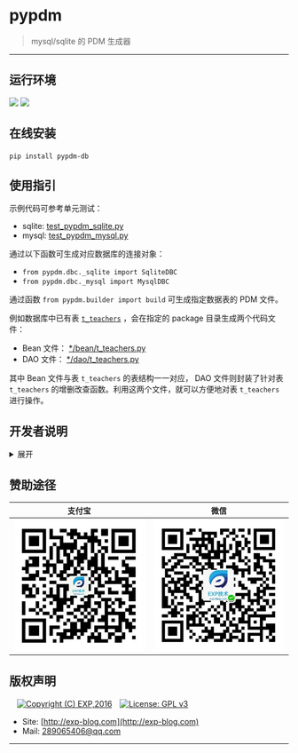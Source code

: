 # pypdm

> mysql/sqlite 的 PDM 生成器

------

## 运行环境

![](https://img.shields.io/badge/Python-3.8%2B-brightgreen.svg) ![](https://img.shields.io/badge/PyCharm-4.0.4%2B-brightgreen.svg)


## 在线安装

`pip install pypdm-db`

## 使用指引

示例代码可参考单元测试：

- sqlite: [test_pypdm_sqlite.py](tests/test_pypdm_sqlite.py)
- mysql: [test_pypdm_mysql.py](tests/test_pypdm_mysql.py)

通过以下函数可生成对应数据库的连接对象：

- `from pypdm.dbc._sqlite import SqliteDBC`
- `from pypdm.dbc._mysql import MysqlDBC`

通过函数 `from pypdm.builder import build` 可生成指定数据表的 PDM 文件。

例如数据库中已有表 [`t_teachers`](tests/db/sqlite/init_db.sql) ，会在指定的 package 目录生成两个代码文件：

- Bean 文件： [*/bean/t_teachers.py](tests/tmp/pdm/sqlite/bean/t_teachers.py)
- DAO 文件：  [*/dao/t_teachers.py](tests/tmp/pdm/sqlite/dao/t_teachers.py)


其中 Bean 文件与表 `t_teachers` 的表结构一一对应， DAO 文件则封装了针对表 `t_teachers` 的增删改查函数。利用这两个文件，就可以方便地对表 `t_teachers` 进行操作。


## 开发者说明

<details>
<summary>展开</summary>
<br/>

### 项目打包

每次修改代码后，记得同步修改 [`setup.py`](setup.py) 下的版本号 `version='x.y.z'`。

```
# 构建用于发布到 PyPI 的压缩包
python setup.py sdist

# 本地安装（测试用）
pip install .\dist\pypdm-db-?.?.?.tar.gz

# 本地卸载
pip uninstall pypdm-db
```

### 项目发布

首先需要在 [PyPI](https://pypi.org/) 上注册一个帐号，并在本地用户根目录下创建文件 `~/.pypirc`（用于发布时验证用户身份），其内容如下：

```
[distutils]
index-servers=pypi

[pypi]
repository = https://upload.pypi.org/legacy/
username = <username>
password = <password>
```

其次安装 twine 并上传项目： 

```
# 首次发布需安装
pip install twine

# 发布项目， 若发布成功可在此查看 https://pypi.org/manage/projects/
twine upload dist/*
```

> 发布到 [PyPI](https://pypi.org/) 的项目名称必须是全局唯一的，即若其他用户已使用该项目名称，则无法发布（报错：`The user 'xxx' isn't allowed to upload to project 'yyy'.`）。此时只能修改 [`setup.py`](setup.py) 下的项目名称 `name`。


### 关于测试

详见 [单元测试说明](tests)


### 参考资料

- [python package 开发指引](https://packaging.python.org/#python-packaging-user-guide)
- [python package 示例代码](https://github.com/pypa/sampleproject)

</details>


## 赞助途径

| 支付宝 | 微信 |
|:---:|:---:|
| ![](imgs/donate-alipay.png) | ![](imgs/donate-wechat.png) |


## 版权声明

　[![Copyright (C) EXP,2016](https://img.shields.io/badge/Copyright%20(C)-EXP%202016-blue.svg)](http://exp-blog.com)　[![License: GPL v3](https://img.shields.io/badge/License-GPL%20v3-blue.svg)](https://www.gnu.org/licenses/gpl-3.0)

- Site: [http://exp-blog.com](http://exp-blog.com) 
- Mail: <a href="mailto:289065406@qq.com?subject=[EXP's Github]%20Your%20Question%20（请写下您的疑问）&amp;body=What%20can%20I%20help%20you?%20（需要我提供什么帮助吗？）">289065406@qq.com</a>


------
